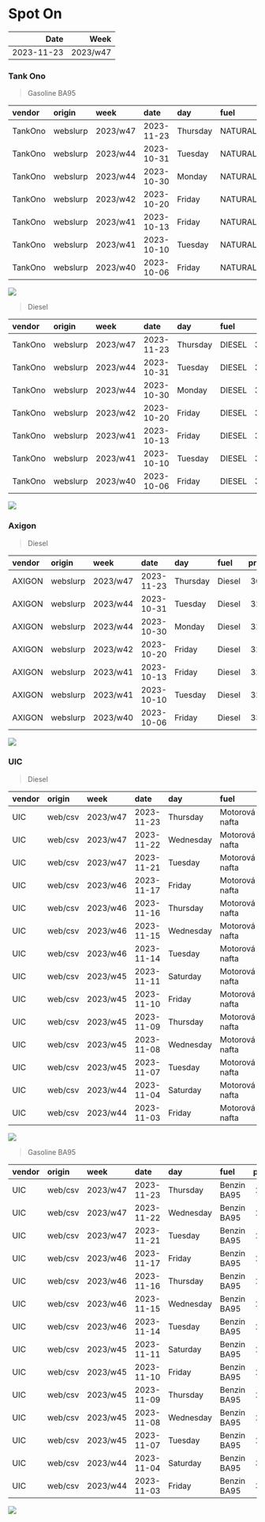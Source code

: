 Spot On
================

|       Date |     Week |
|-----------:|---------:|
| 2023-11-23 | 2023/w47 |

### Tank Ono

> Gasoline BA95

| vendor  | origin   | week     | date       | day      | fuel      | price | PriceVAT |
|:--------|:---------|:---------|:-----------|:---------|:----------|------:|---------:|
| TankOno | webslurp | 2023/w47 | 2023-11-23 | Thursday | NATURAL95 | 30.17 |     36.5 |
| TankOno | webslurp | 2023/w44 | 2023-10-31 | Tuesday  | NATURAL95 | 30.50 |     36.9 |
| TankOno | webslurp | 2023/w44 | 2023-10-30 | Monday   | NATURAL95 | 30.50 |     36.9 |
| TankOno | webslurp | 2023/w42 | 2023-10-20 | Friday   | NATURAL95 | 30.50 |     36.9 |
| TankOno | webslurp | 2023/w41 | 2023-10-13 | Friday   | NATURAL95 | 30.50 |     36.9 |
| TankOno | webslurp | 2023/w41 | 2023-10-10 | Tuesday  | NATURAL95 | 31.32 |     37.9 |
| TankOno | webslurp | 2023/w40 | 2023-10-06 | Friday   | NATURAL95 | 31.32 |     37.9 |

<img src="SpotOn_files/figure-gfm/tono-ba95-1.png" style="display: block; margin: auto auto auto 0;" />

> Diesel

| vendor  | origin   | week     | date       | day      | fuel   | price | PriceVAT |
|:--------|:---------|:---------|:-----------|:---------|:-------|------:|---------:|
| TankOno | webslurp | 2023/w47 | 2023-11-23 | Thursday | DIESEL | 30.17 |     36.5 |
| TankOno | webslurp | 2023/w44 | 2023-10-31 | Tuesday  | DIESEL | 31.32 |     37.9 |
| TankOno | webslurp | 2023/w44 | 2023-10-30 | Monday   | DIESEL | 31.32 |     37.9 |
| TankOno | webslurp | 2023/w42 | 2023-10-20 | Friday   | DIESEL | 31.32 |     37.9 |
| TankOno | webslurp | 2023/w41 | 2023-10-13 | Friday   | DIESEL | 31.32 |     37.9 |
| TankOno | webslurp | 2023/w41 | 2023-10-10 | Tuesday  | DIESEL | 32.15 |     38.9 |
| TankOno | webslurp | 2023/w40 | 2023-10-06 | Friday   | DIESEL | 32.15 |     38.9 |

<img src="SpotOn_files/figure-gfm/tono-diesel-1.png" style="display: block; margin: auto auto auto 0;" />

### Axigon

> Diesel

| vendor | origin   | week     | date       | day      | fuel   | price | PriceVAT |
|:-------|:---------|:---------|:-----------|:---------|:-------|------:|---------:|
| AXIGON | webslurp | 2023/w47 | 2023-11-23 | Thursday | Diesel |  30.8 |     37.3 |
| AXIGON | webslurp | 2023/w44 | 2023-10-31 | Tuesday  | Diesel |  32.5 |     39.3 |
| AXIGON | webslurp | 2023/w44 | 2023-10-30 | Monday   | Diesel |  32.7 |     39.6 |
| AXIGON | webslurp | 2023/w42 | 2023-10-20 | Friday   | Diesel |  32.6 |     39.5 |
| AXIGON | webslurp | 2023/w41 | 2023-10-13 | Friday   | Diesel |  32.6 |     39.5 |
| AXIGON | webslurp | 2023/w41 | 2023-10-10 | Tuesday  | Diesel |  32.2 |     39.0 |
| AXIGON | webslurp | 2023/w40 | 2023-10-06 | Friday   | Diesel |  33.6 |     40.7 |

<img src="SpotOn_files/figure-gfm/axigon-diesel-1.png" style="display: block; margin: auto auto auto 0;" />

### UIC

> Diesel

| vendor | origin  | week     | date       | day       | fuel           | price | priceVAT |
|:-------|:--------|:---------|:-----------|:----------|:---------------|------:|---------:|
| UIC    | web/csv | 2023/w47 | 2023-11-23 | Thursday  | Motorová nafta |  29.4 |     35.6 |
| UIC    | web/csv | 2023/w47 | 2023-11-22 | Wednesday | Motorová nafta |  29.4 |     35.6 |
| UIC    | web/csv | 2023/w47 | 2023-11-21 | Tuesday   | Motorová nafta |  29.3 |     35.5 |
| UIC    | web/csv | 2023/w46 | 2023-11-17 | Friday    | Motorová nafta |  29.3 |     35.5 |
| UIC    | web/csv | 2023/w46 | 2023-11-16 | Thursday  | Motorová nafta |  29.4 |     35.6 |
| UIC    | web/csv | 2023/w46 | 2023-11-15 | Wednesday | Motorová nafta |  29.3 |     35.5 |
| UIC    | web/csv | 2023/w46 | 2023-11-14 | Tuesday   | Motorová nafta |  29.5 |     35.7 |
| UIC    | web/csv | 2023/w45 | 2023-11-11 | Saturday  | Motorová nafta |  29.6 |     35.8 |
| UIC    | web/csv | 2023/w45 | 2023-11-10 | Friday    | Motorová nafta |  29.9 |     36.2 |
| UIC    | web/csv | 2023/w45 | 2023-11-09 | Thursday  | Motorová nafta |  30.4 |     36.8 |
| UIC    | web/csv | 2023/w45 | 2023-11-08 | Wednesday | Motorová nafta |  30.5 |     36.9 |
| UIC    | web/csv | 2023/w45 | 2023-11-07 | Tuesday   | Motorová nafta |  30.7 |     37.1 |
| UIC    | web/csv | 2023/w44 | 2023-11-04 | Saturday  | Motorová nafta |  30.9 |     37.4 |
| UIC    | web/csv | 2023/w44 | 2023-11-03 | Friday    | Motorová nafta |  31.0 |     37.5 |

<img src="SpotOn_files/figure-gfm/uic-diesel-1.png" style="display: block; margin: auto auto auto 0;" />

> Gasoline BA95

| vendor | origin  | week     | date       | day       | fuel        | price | priceVAT |
|:-------|:--------|:---------|:-----------|:----------|:------------|------:|---------:|
| UIC    | web/csv | 2023/w47 | 2023-11-23 | Thursday  | Benzin BA95 |  28.7 |     34.7 |
| UIC    | web/csv | 2023/w47 | 2023-11-22 | Wednesday | Benzin BA95 |  28.9 |     35.0 |
| UIC    | web/csv | 2023/w47 | 2023-11-21 | Tuesday   | Benzin BA95 |  29.0 |     35.1 |
| UIC    | web/csv | 2023/w46 | 2023-11-17 | Friday    | Benzin BA95 |  29.2 |     35.3 |
| UIC    | web/csv | 2023/w46 | 2023-11-16 | Thursday  | Benzin BA95 |  29.5 |     35.7 |
| UIC    | web/csv | 2023/w46 | 2023-11-15 | Wednesday | Benzin BA95 |  29.5 |     35.7 |
| UIC    | web/csv | 2023/w46 | 2023-11-14 | Tuesday   | Benzin BA95 |  29.5 |     35.7 |
| UIC    | web/csv | 2023/w45 | 2023-11-11 | Saturday  | Benzin BA95 |  29.4 |     35.6 |
| UIC    | web/csv | 2023/w45 | 2023-11-10 | Friday    | Benzin BA95 |  29.1 |     35.2 |
| UIC    | web/csv | 2023/w45 | 2023-11-09 | Thursday  | Benzin BA95 |  29.3 |     35.5 |
| UIC    | web/csv | 2023/w45 | 2023-11-08 | Wednesday | Benzin BA95 |  29.5 |     35.7 |
| UIC    | web/csv | 2023/w45 | 2023-11-07 | Tuesday   | Benzin BA95 |  29.9 |     36.2 |
| UIC    | web/csv | 2023/w44 | 2023-11-04 | Saturday  | Benzin BA95 |  30.2 |     36.5 |
| UIC    | web/csv | 2023/w44 | 2023-11-03 | Friday    | Benzin BA95 |  30.5 |     36.9 |

<img src="SpotOn_files/figure-gfm/uic-ba95-1.png" style="display: block; margin: auto auto auto 0;" />
